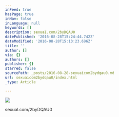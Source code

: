 ```yaml
---
inFeed: true
hasPage: true
inNav: false
inLanguage: null
keywords: []
description: sexuaI.com/2byDQAU0
datePublished: '2016-08-28T15:24:44.742Z'
dateModified: '2016-08-28T15:13:23.696Z'
title: ''
author: []
via: {}
authors: []
publisher: {}
starred: false
sourcePath: _posts/2016-08-28-sexuaicom2bydqau0.md
url: sexuaicom2bydqau0/index.html
_type: Article

---
```

![](https://the-grid-user-content.s3-us-west-2.amazonaws.com/0dc2c7ee-ff1c-4921-9592-44c6ec5b4aaa.jpg)

sexuaI.com/2byDQAU0